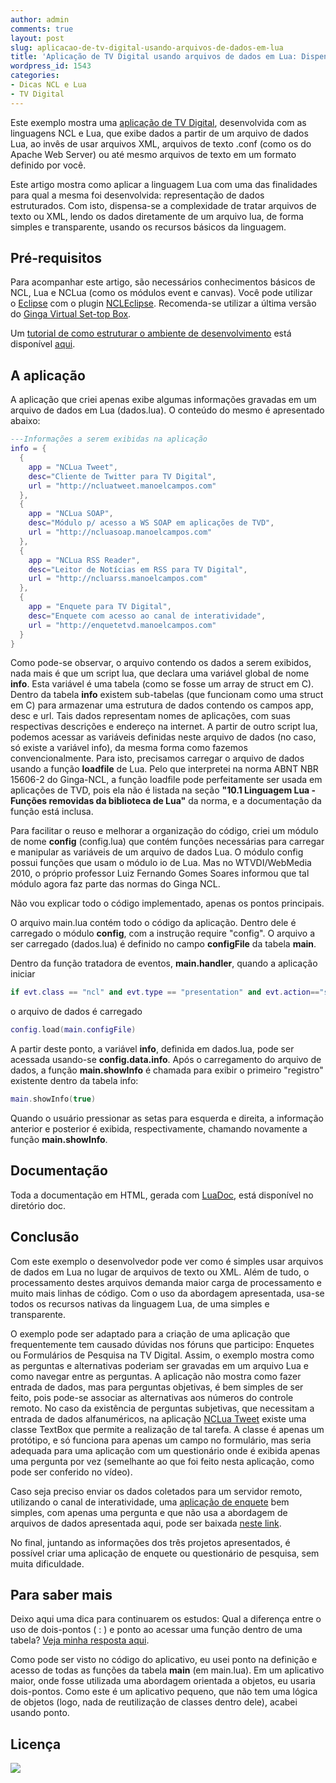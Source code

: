 ```yaml
---
author: admin
comments: true
layout: post
slug: aplicacao-de-tv-digital-usando-arquivos-de-dados-em-lua
title: 'Aplicação de TV Digital usando arquivos de dados em Lua: Dispensando o uso de XML e TXT'
wordpress_id: 1543
categories:
- Dicas NCL e Lua
- TV Digital
---
```


Este exemplo mostra uma [aplicação de TV Digital](http://manoelcampos.com/wp-content/uploads/lua-data-files-tvd.zip), desenvolvida com as linguagens NCL e Lua, que exibe dados a partir de um arquivo de dados Lua, ao invês de usar arquivos XML, arquivos de texto .conf (como os do Apache Web Server) ou até mesmo arquivos de texto em um formato definido por você.

Este artigo mostra como aplicar a linguagem Lua com uma das finalidades para qual a mesma foi desenvolvida: representação de dados estruturados. Com isto, dispensa-se a complexidade de tratar arquivos de texto ou XML, lendo os dados diretamente de um arquivo lua, de forma simples e transparente, usando os recursos básicos da linguagem.

## Pré-requisitos

Para acompanhar este artigo, são necessários conhecimentos básicos de NCL, Lua e NCLua (como os módulos event e canvas). Você pode utilizar o [Eclipse](http://www.eclipse.org/) com o plugin [NCLEclipse](http://www.laws.deinf.ufma.br/~ncleclipse/). Recomenda-se utilizar a última versão do [Ginga Virtual Set-top Box](http://www.gingancl.org/ferramentas.html).

Um [tutorial de como estruturar o ambiente de desenvolvimento](http://www.peta5.com.br/br/tutoriais/88-como-estruturar-seu-ambiente-de-desenvolvimento-para-o-ginga-ncl) está disponível [aqui](http://www.peta5.com.br/br/tutoriais/88-como-estruturar-seu-ambiente-de-desenvolvimento-para-o-ginga-ncl).

## A aplicação

A aplicação que criei apenas exibe algumas informações gravadas em um arquivo de dados em Lua (dados.lua). O conteúdo do mesmo é apresentado abaixo:

```lua    
---Informações a serem exibidas na aplicação
info = {
  {
    app = "NCLua Tweet",
    desc="Cliente de Twitter para TV Digital",
    url = "http://ncluatweet.manoelcampos.com"
  },
  {
    app = "NCLua SOAP",
    desc="Módulo p/ acesso a WS SOAP em aplicações de TVD",
    url = "http://ncluasoap.manoelcampos.com"
  },
  {
    app = "NCLua RSS Reader",
    desc="Leitor de Notícias em RSS para TV Digital",
    url = "http://ncluarss.manoelcampos.com"
  },
  {
    app = "Enquete para TV Digital",
    desc="Enquete com acesso ao canal de interatividade",
    url = "http://enquetetvd.manoelcampos.com"
  }
}
```

Como pode-se observar, o arquivo contendo os dados a serem exibidos, nada mais é que um script lua, que declara uma variável global de nome **info**. Esta variável é uma tabela (como se fosse um array de struct em C). Dentro da tabela **info** existem sub-tabelas (que funcionam como uma struct em C) para armazenar uma estrutura de dados contendo os campos app, desc e url. Tais dados representam nomes de aplicações, com suas respectivas descrições e endereço na internet. A partir de outro script lua, podemos acessar as variáveis definidas neste arquivo de dados (no caso, só existe a variável info), da mesma forma como fazemos convencionalmente. Para isto, precisamos carregar o arquivo de dados usando a função **loadfile** de Lua. Pelo que interpretei na norma ABNT NBR 15606-2 do Ginga-NCL, a função loadfile pode perfeitamente ser usada em aplicações de TVD, pois ela não é listada na seção **"10.1 Linguagem Lua - Funções removidas da biblioteca de Lua"** da norma, e a documentação da função está inclusa.

Para facilitar o reuso e melhorar a organização do código, criei um módulo de nome **config** (config.lua) que contém funções necessárias para carregar e manipular as variáveis de um arquivo de dados Lua. O módulo config possui funções que usam o módulo io de Lua. Mas no WTVDI/WebMedia 2010, o próprio professor Luiz Fernando Gomes Soares informou que tal módulo agora faz parte das normas do Ginga NCL.

Não vou explicar todo o código implementado, apenas os pontos principais.

O arquivo main.lua contém todo o código da aplicação. Dentro dele é carregado o módulo **config**, com a instrução require "config". O arquivo a ser carregado (dados.lua) é definido no campo **configFile** da tabela **main**.

Dentro da função tratadora de eventos, **main.handler**, quando a aplicação iniciar

```lua
if evt.class == "ncl" and evt.type == "presentation" and evt.action=="start" then
```

o arquivo de dados é carregado

```lua    
config.load(main.configFile)
```

A partir deste ponto, a variável **info**, definida em dados.lua, pode ser acessada usando-se **config.data.info**. Após o carregamento do arquivo de dados, a função **main.showInfo** é chamada para exibir o primeiro "registro" existente dentro da tabela info:

```lua    
main.showInfo(true)
```

Quando o usuário pressionar as setas para esquerda e direita, a informação anterior e posterior é exibida, respectivamente, chamando novamente a função **main.showInfo**.

## Documentação

Toda a documentação em HTML, gerada com [LuaDoc](http://luadoc.luaforge.net/), está disponível no diretório doc.

## Conclusão

Com este exemplo o desenvolvedor pode ver como é simples usar arquivos de dados em Lua no lugar de arquivos de texto ou XML. Além de tudo, o processamento destes arquivos demanda maior carga de processamento e muito mais linhas de código. Com o uso da abordagem apresentada, usa-se todos os recursos nativas da linguagem Lua, de uma simples e transparente.

O exemplo pode ser adaptado para a criação de uma aplicação que frequentemente tem causado dúvidas nos fóruns que participo: Enquetes ou Formulários de Pesquisa na TV Digital. Assim, o exemplo mostra como as perguntas e alternativas poderiam ser gravadas em um arquivo Lua e como navegar entre as perguntas. A aplicação não mostra como fazer entrada de dados, mas para perguntas objetivas, é bem simples de ser feito, pois pode-se associar as alternativas aos números do controle remoto. No caso da existência de perguntas subjetivas, que necessitam a entrada de dados alfanuméricos, na aplicação [NCLua Tweet](http://ncluatweet.manoelcampos.com) existe uma classe TextBox que permite a realização de tal tarefa. A classe é apenas um protótipo, e só funciona para apenas um campo no formulário, mas seria adequada para uma aplicação com um questionário onde é exibida apenas uma pergunta por vez (semelhante ao que foi feito nesta aplicação, como pode ser conferido no vídeo).

Caso seja preciso enviar os dados coletados para um servidor remoto, utilizando o canal de interatividade, uma [aplicação de enquete](http://enquetetvd.manoelcampos.com) bem simples, com apenas uma pergunta e que não usa a abordagem de arquivos de dados apresentada aqui, pode ser baixada [neste link](http://enquetetvd.manoelcampos.com).

No final, juntando as informações dos três projetos apresentados, é possível criar uma aplicação de enquete ou questionário de pesquisa, sem muita dificuldade.

## Para saber mais

Deixo aqui uma dica para continuarem os estudos: Qual a diferença entre o uso de dois-pontos ( : ) e ponto ao acessar uma função dentro de uma tabela? [Veja minha resposta aqui](http://groups.google.com/group/lua-br/browse_thread/thread/586df782e62c77fd/34fee5cc59654a5e?lnk=gst&q=Dúvida+no+uso+do+dois+pontos).

Como pode ser visto no código do aplicativo, eu usei ponto na definição e acesso de todas as funções da tabela **main** (em main.lua). Em um aplicativo maior, onde fosse utilizada uma abordagem orientada a objetos, eu usaria dois-pontos. Como este é um aplicativo pequeno, que não tem uma lógica de objetos (logo, nada de reutilização de classes dentro dele), acabei usando ponto.

## Licença

[](http://creativecommons.org/licenses/by-nc-sa/2.5/br/)

[](http://creativecommons.org/licenses/by-nc-sa/2.5/br/)

[![](/files/by-nc-sa.png)](http://creativecommons.org/licenses/by-nc-sa/2.5/br/)
